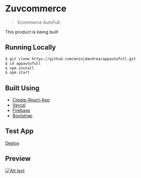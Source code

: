 # Zuvcommerce

> Ecommerce AutoFull.

This product is being built

## Running Locally

```bash
$ git clone https://github.com/enzojdandrea/appautofull.git            
$ cd appautofull
$ npm install
$ npm start
```

## Built Using

- [Create-React-App](https://create-react-app.dev/)
- [Vercel](https://vercel.com)
- [Firebase](https://firebase.com)
- [Bootstrap](https://getbootstrap.com)

## Test App 

[Deploy](https://appautofull.vercel.app)

## Preview

[![Alt text](https://img.youtube.com/vi/PoY5gOxtzUQ/0.jpg)](https://www.youtube.com/watch?v=PoY5gOxtzUQ)